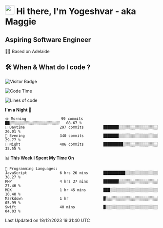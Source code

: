 <h1><img src="https://emojis.slackmojis.com/emojis/images/1531849430/4246/blob-sunglasses.gif?1531849430" width="30"/> Hi there, I'm Yogeshvar - aka Maggie</h1>

## Aspiring Software Engineer
🏂🏻  Based on Adelaide 

## 🛠 When & What do I code ?  

![Visitor Badge](https://visitor-badge.feriirawann.repl.co?username=yogeshvar&repo=yogeshvar&label=Visitors&style=plastic&color=%23457BFF&contentType=svg)

<!--START_SECTION:waka-->
![Code Time](http://img.shields.io/badge/Code%20Time-2%2C430%20hrs%2049%20mins-blue)

![Lines of code](https://img.shields.io/badge/From%20Hello%20World%20I%27ve%20Written-4.0%20million%20lines%20of%20code-blue)

**I'm a Night 🦉** 

```text
🌞 Morning                99 commits          ██░░░░░░░░░░░░░░░░░░░░░░░   08.67 % 
🌆 Daytime                297 commits         ███████░░░░░░░░░░░░░░░░░░   26.01 % 
🌃 Evening                340 commits         ███████░░░░░░░░░░░░░░░░░░   29.77 % 
🌙 Night                  406 commits         █████████░░░░░░░░░░░░░░░░   35.55 % 
```


📊 **This Week I Spent My Time On** 

```text
💬 Programming Languages: 
JavaScript               6 hrs 26 mins       ██████████░░░░░░░░░░░░░░░   38.27 % 
PHP                      4 hrs 37 mins       ███████░░░░░░░░░░░░░░░░░░   27.46 % 
MDX                      1 hr 45 mins        ███░░░░░░░░░░░░░░░░░░░░░░   10.48 % 
Markdown                 1 hr                █░░░░░░░░░░░░░░░░░░░░░░░░   05.99 % 
Swift                    40 mins             █░░░░░░░░░░░░░░░░░░░░░░░░   04.03 % 
```


 Last Updated on 18/12/2023 19:31:40 UTC
<!--END_SECTION:waka-->
